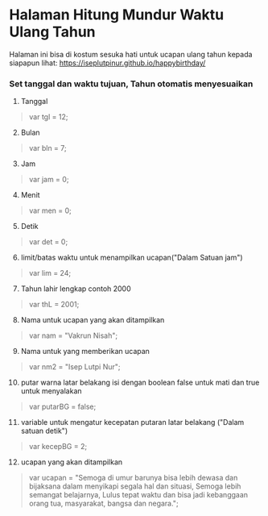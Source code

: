 # Halaman Hitung Mundur Waktu Ulang Tahun
Halaman ini bisa di kostum sesuka hati untuk ucapan ulang tahun kepada siapapun
lihat: https://iseplutpinur.github.io/happybirthday/

### Set tanggal dan waktu tujuan, Tahun otomatis menyesuaikan
1. Tanggal
  > var tgl = 12;

2. Bulan
  > var bln = 7;

3. Jam
  > var jam = 0;

4. Menit  
  > var men = 0;

5. Detik
  > var det = 0;

6. limit/batas waktu untuk menampilkan ucapan("Dalam Satuan jam")
  > var lim = 24;

7. Tahun lahir lengkap contoh 2000
  > var thL = 2001;

8. Nama untuk ucapan yang akan ditampilkan
  > var nam = "Vakrun Nisah";

9. Nama untuk yang memberikan ucapan
  > var nm2 = "Isep Lutpi Nur";

10. putar warna latar belakang isi dengan boolean false untuk mati dan true untuk menyalakan
  > var putarBG = false;

11. variable untuk mengatur kecepatan putaran latar belakang ("Dalam satuan detik")
  > var kecepBG = 2;

12. ucapan yang akan ditampilkan
  > var ucapan = "Semoga di umur barunya bisa lebih dewasa dan bijaksana dalam menyikapi segala hal dan situasi, Semoga lebih semangat belajarnya, Lulus tepat waktu dan bisa jadi kebanggaan orang tua, masyarakat, bangsa dan negara.";
